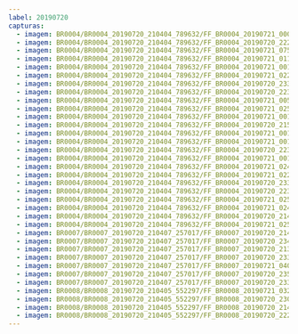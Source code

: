 ```yaml
---
label: 20190720
capturas:
  - imagem: BR0004/BR0004_20190720_210404_789632/FF_BR0004_20190721_000758_959_0255744.fits_maxpixel.jpg
  - imagem: BR0004/BR0004_20190720_210404_789632/FF_BR0004_20190720_222054_607_0107008.fits_maxpixel.jpg
  - imagem: BR0004/BR0004_20190720_210404_789632/FF_BR0004_20190721_075206_690_0891648.fits_maxpixel.jpg
  - imagem: BR0004/BR0004_20190720_210404_789632/FF_BR0004_20190721_011755_682_0353280.fits_maxpixel.jpg
  - imagem: BR0004/BR0004_20190720_210404_789632/FF_BR0004_20190721_001417_349_0264448.fits_maxpixel.jpg
  - imagem: BR0004/BR0004_20190720_210404_789632/FF_BR0004_20190721_022511_951_0446720.fits_maxpixel.jpg
  - imagem: BR0004/BR0004_20190720_210404_789632/FF_BR0004_20190720_233810_228_0214784.fits_maxpixel.jpg
  - imagem: BR0004/BR0004_20190720_210404_789632/FF_BR0004_20190720_223132_420_0121600.fits_maxpixel.jpg
  - imagem: BR0004/BR0004_20190720_210404_789632/FF_BR0004_20190721_005418_942_0319488.fits_maxpixel.jpg
  - imagem: BR0004/BR0004_20190720_210404_789632/FF_BR0004_20190721_025550_766_0489472.fits_maxpixel.jpg
  - imagem: BR0004/BR0004_20190720_210404_789632/FF_BR0004_20190721_001302_693_0262656.fits_maxpixel.jpg
  - imagem: BR0004/BR0004_20190720_210404_789632/FF_BR0004_20190720_215618_518_0072704.fits_maxpixel.jpg
  - imagem: BR0004/BR0004_20190720_210404_789632/FF_BR0004_20190721_001512_562_0265728.fits_maxpixel.jpg
  - imagem: BR0004/BR0004_20190720_210404_789632/FF_BR0004_20190721_001312_898_0262912.fits_maxpixel.jpg
  - imagem: BR0004/BR0004_20190720_210404_789632/FF_BR0004_20190720_223343_347_0124928.fits_maxpixel.jpg
  - imagem: BR0004/BR0004_20190720_210404_789632/FF_BR0004_20190721_001353_691_0263936.fits_maxpixel.jpg
  - imagem: BR0004/BR0004_20190720_210404_789632/FF_BR0004_20190721_024523_791_0474880.fits_maxpixel.jpg
  - imagem: BR0004/BR0004_20190720_210404_789632/FF_BR0004_20190721_022524_021_0446976.fits_maxpixel.jpg
  - imagem: BR0004/BR0004_20190720_210404_789632/FF_BR0004_20190720_233823_129_0215040.fits_maxpixel.jpg
  - imagem: BR0004/BR0004_20190720_210404_789632/FF_BR0004_20190720_223120_991_0121344.fits_maxpixel.jpg
  - imagem: BR0004/BR0004_20190720_210404_789632/FF_BR0004_20190721_025528_942_0488960.fits_maxpixel.jpg
  - imagem: BR0004/BR0004_20190720_210404_789632/FF_BR0004_20190721_024513_865_0474624.fits_maxpixel.jpg
  - imagem: BR0004/BR0004_20190720_210404_789632/FF_BR0004_20190720_214349_511_0055808.fits_maxpixel.jpg
  - imagem: BR0004/BR0004_20190720_210404_789632/FF_BR0004_20190721_025540_041_0489216.fits_maxpixel.jpg
  - imagem: BR0007/BR0007_20190720_210407_257017/FF_BR0007_20190720_214256_941_0069632.fits_maxpixel.jpg
  - imagem: BR0007/BR0007_20190720_210407_257017/FF_BR0007_20190720_234810_156_0294656.fits_maxpixel.jpg
  - imagem: BR0007/BR0007_20190720_210407_257017/FF_BR0007_20190720_213415_803_0054016.fits_maxpixel.jpg
  - imagem: BR0007/BR0007_20190720_210407_257017/FF_BR0007_20190720_233828_746_0277248.fits_maxpixel.jpg
  - imagem: BR0007/BR0007_20190720_210407_257017/FF_BR0007_20190721_040119_354_0749568.fits_maxpixel.jpg
  - imagem: BR0007/BR0007_20190720_210407_257017/FF_BR0007_20190720_235035_387_0299008.fits_maxpixel.jpg
  - imagem: BR0007/BR0007_20190720_210407_257017/FF_BR0007_20190720_233837_287_0277504.fits_maxpixel.jpg
  - imagem: BR0008/BR0008_20190720_210405_552297/FF_BR0008_20190721_032248_858_0303616.fits_maxpixel.jpg
  - imagem: BR0008/BR0008_20190720_210405_552297/FF_BR0008_20190720_230215_070_0094976.fits_maxpixel.jpg
  - imagem: BR0008/BR0008_20190720_210405_552297/FF_BR0008_20190720_214725_753_0035328.fits_maxpixel.jpg
  - imagem: BR0008/BR0008_20190720_210405_552297/FF_BR0008_20190720_222050_795_0061952.fits_maxpixel.jpg
---
```

